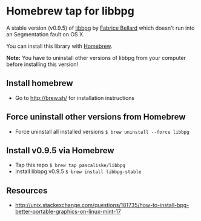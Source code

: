 # Homebrew tap for libbpg
A stable version (v0.9.5) of [libbpg](http://bellard.org/bpg/) by [Fabrice Bellard](http://bellard.org) which doesn't run into an Segmentation fault on OS X.

You can install this library with [Homebrew](http://brew.sh).

**Note:** You have to uninstall other versions of libbpg from your computer before installing this version!

## Install homebrew
- Go to http://brew.sh/ for installation instructions

## Force uninstall other versions from Homebrew
- Force uninstall all installed versions `$ brew uninstall --force libbpg`

## Install v0.9.5 via Homebrew
- Tap this repo `$ brew tap pascaliske/libbpg`
- Install libbpg v0.9.5 `$ brew install libbpg-stable`

## Resources
- http://unix.stackexchange.com/questions/181735/how-to-install-bpg-better-portable-graphics-on-linux-mint-17

